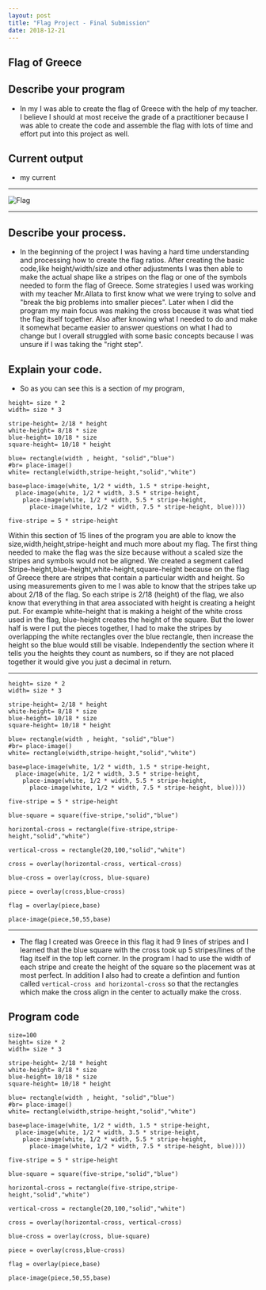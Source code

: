 ```yaml
---
layout: post
title: "Flag Project - Final Submission"
date: 2018-12-21
---
```


## Flag of Greece

## Describe your program
- In my I was able to create the flag of Greece with the help of my teacher. I believe I should at most receive the grade of a practitioner because I was able to create the code and assemble the flag with lots of time and effort put into this project as well.

## Current output
- my current 
* * *
![Flag](/images/http://flags.fmcdn.net/data/flags/w580/gr.png)
* * *

## Describe your process.
- In the beginning of the project I was having a hard time understanding and processing how to create the flag ratios. After creating the basic code,like height/width/size and other adjustments I was then able to make the actual shape like a stripes on the flag or one of the symbols needed to form the flag of Greece. Some strategies I used was working with my teacher Mr.Allata to first know what we were trying to solve and "break the big problems into smaller pieces". Later when I did the program my main focus was making the cross because it was what tied the flag itself together. Also after knowing what I needed to do and make it somewhat became easier to answer questions on what I had to change but I overall struggled with some basic concepts because I was unsure if I was taking the "right step".

## Explain your code.
- So as you can see this is a section of my program, 
```size=100 
height= size * 2
width= size * 3 

stripe-height= 2/18 * height
white-height= 8/18 * size 
blue-height= 10/18 * size
square-height= 10/18 * height

blue= rectangle(width , height, "solid","blue")
#br= place-image()
white= rectangle(width,stripe-height,"solid","white")

base=place-image(white, 1/2 * width, 1.5 * stripe-height, 
  place-image(white, 1/2 * width, 3.5 * stripe-height, 
    place-image(white, 1/2 * width, 5.5 * stripe-height, 
      place-image(white, 1/2 * width, 7.5 * stripe-height, blue))))

five-stripe = 5 * stripe-height
```
Within this section of 15 lines of the program you are able to know the size,width,height,stripe-height and much more about my flag. The first thing needed to make the flag was the size because without a scaled size the stripes and symbols would not be aligned. We created a segment called Stripe-height,blue-height,white-height,square-height because on the flag of Greece there are stripes that contain a particular width and height. So using measurements given to me I was able to know that the stripes take up about 2/18 of the flag. So each stripe is 2/18 (height) of the flag, we also know that everything in that area associated with height is creating a height put. For example white-height that is making a height of the white cross used in the flag, blue-height creates the height of the square. But the lower half is were I put the pieces together, I had to make the stripes by overlapping the white rectangles over the blue rectangle, then increase the height so the blue would still be visable. Independently the section where it tells you the heights they count as numbers, so if they are not placed together it would give you just a decimal in return. 

* * *

```size=100 
height= size * 2
width= size * 3 

stripe-height= 2/18 * height
white-height= 8/18 * size 
blue-height= 10/18 * size
square-height= 10/18 * height

blue= rectangle(width , height, "solid","blue")
#br= place-image()
white= rectangle(width,stripe-height,"solid","white")

base=place-image(white, 1/2 * width, 1.5 * stripe-height, 
  place-image(white, 1/2 * width, 3.5 * stripe-height, 
    place-image(white, 1/2 * width, 5.5 * stripe-height, 
      place-image(white, 1/2 * width, 7.5 * stripe-height, blue))))

five-stripe = 5 * stripe-height

blue-square = square(five-stripe,"solid","blue")

horizontal-cross = rectangle(five-stripe,stripe-height,"solid","white")

vertical-cross = rectangle(20,100,"solid","white")

cross = overlay(horizontal-cross, vertical-cross)

blue-cross = overlay(cross, blue-square)

piece = overlay(cross,blue-cross)

flag = overlay(piece,base)

place-image(piece,50,55,base)
```
* * *
- The flag I created was Greece in this flag it had 9 lines of stripes and I learned that the blue square with the cross took up 5 stripes/lines of the flag itself in the top left corner. In the program I had to use the width of each stripe and create the height of the square so the placement was at most perfect. In addition I also had to create a defintion and funtion called ```vertical-cross and horizontal-cross``` so that the rectangles which make the cross align in the center to actually make the cross. 

## Program code
```
size=100 
height= size * 2
width= size * 3 

stripe-height= 2/18 * height
white-height= 8/18 * size 
blue-height= 10/18 * size
square-height= 10/18 * height

blue= rectangle(width , height, "solid","blue")
#br= place-image()
white= rectangle(width,stripe-height,"solid","white")

base=place-image(white, 1/2 * width, 1.5 * stripe-height, 
  place-image(white, 1/2 * width, 3.5 * stripe-height, 
    place-image(white, 1/2 * width, 5.5 * stripe-height, 
      place-image(white, 1/2 * width, 7.5 * stripe-height, blue))))

five-stripe = 5 * stripe-height

blue-square = square(five-stripe,"solid","blue")

horizontal-cross = rectangle(five-stripe,stripe-height,"solid","white")

vertical-cross = rectangle(20,100,"solid","white")

cross = overlay(horizontal-cross, vertical-cross)

blue-cross = overlay(cross, blue-square)

piece = overlay(cross,blue-cross)

flag = overlay(piece,base)

place-image(piece,50,55,base)
```

